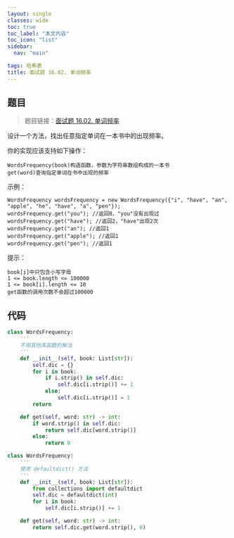 ```yaml
---
layout: single
classes: wide
toc: true
toc_label: "本文内容"
toc_icon: "list"
sidebar:
  nav: "main"

tags: 哈希表
title: 面试题 16.02. 单词频率
---
```


## 题目

> 题目链接：[面试题 16.02. 单词频率](https://leetcode-cn.com/problems/words-frequency-lcci/)

设计一个方法，找出任意指定单词在一本书中的出现频率。

你的实现应该支持如下操作：

    WordsFrequency(book)构造函数，参数为字符串数组构成的一本书
    get(word)查询指定单词在书中出现的频率

示例：

    WordsFrequency wordsFrequency = new WordsFrequency({"i", "have", "an", "apple", "he", "have", "a", "pen"});
    wordsFrequency.get("you"); //返回0，"you"没有出现过
    wordsFrequency.get("have"); //返回2，"have"出现2次
    wordsFrequency.get("an"); //返回1
    wordsFrequency.get("apple"); //返回1
    wordsFrequency.get("pen"); //返回1
提示：

    book[i]中只包含小写字母
    1 <= book.length <= 100000
    1 <= book[i].length <= 10
    get函数的调用次数不会超过100000



## 代码 

```python
class WordsFrequency:
    '''
    不用其他库函数的解法
    '''
    def __init__(self, book: List[str]):
        self.dic = {}
        for i in book:
            if i.strip() in self.dic:
                self.dic[i.strip()] += 1
            else:
                self.dic[i.strip()] = 1
        return

    def get(self, word: str) -> int:
        if word.strip() in self.dic:
            return self.dic[word.strip()]
        else:
            return 0
```

```python
class WordsFrequency:
    '''
    使用 defaultdict() 方法
    '''
    def __init__(self, book: List[str]):
        from collections import defaultdict
        self.dic = defaultdict(int)
        for i in book:
            self.dic[i.strip()] += 1

    def get(self, word: str) -> int:
        return self.dic.get(word.strip(), 0)
```